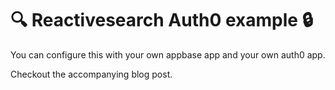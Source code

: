 # :mag: Reactivesearch Auth0 example :lock:

You can configure this with your own appbase app and your own auth0 app.

Checkout the accompanying blog post.
